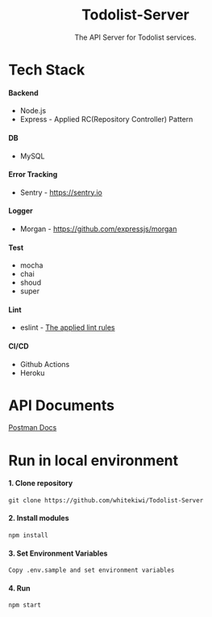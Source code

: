 <h1 align="center">Todolist-Server</h1>
<p align="center">The API Server for Todolist services. </p>


# Tech Stack
#### Backend
- Node.js
- Express - Applied RC(Repository Controller) Pattern
#### DB
- MySQL
#### Error Tracking
- Sentry - https://sentry.io
#### Logger
- Morgan - https://github.com/expressjs/morgan
#### Test
- mocha
- chai
- shoud
- super
#### Lint
- eslint - [The applied lint rules](https://github.com/WhiteKiwi/Todolist-Server/blob/master/.eslintrc.js)
#### CI/CD
- Github Actions
- Heroku


# API Documents
[Postman Docs](https://documenter.getpostman.com/view/10725630/T1LHG9bi)


# Run in local environment
#### 1. Clone repository
```
git clone https://github.com/whitekiwi/Todolist-Server
```

#### 2. Install modules
```
npm install
```

#### 3. Set Environment Variables
```
Copy .env.sample and set environment variables 
```

#### 4. Run
```
npm start
```


